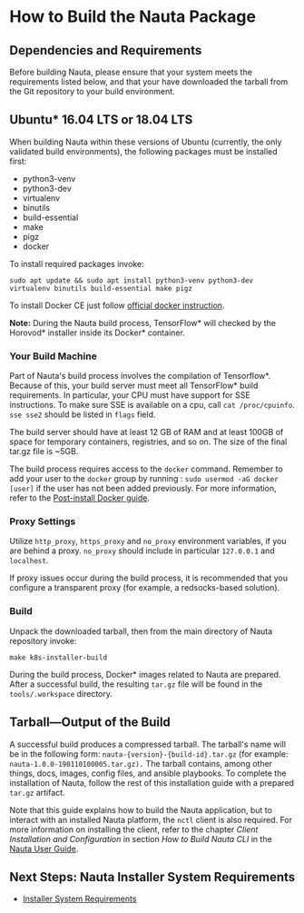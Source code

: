 
# How to Build the Nauta Package

## Dependencies and Requirements
Before building Nauta, please ensure that your system meets the requirements listed below, and that your have downloaded the tarball from the Git repository to your build environment.

## Ubuntu* 16.04 LTS or 18.04 LTS
When building Nauta within these versions of Ubuntu (currently, the only validated build environments), the following packages must be installed first:

- python3-venv
- python3-dev
- virtualenv
- binutils
- build-essential
- make
- pigz
- docker

To install required packages invoke:

`sudo apt update && sudo apt install python3-venv python3-dev virtualenv binutils build-essential make pigz`

To install Docker CE just follow [official docker instruction](https://docs.docker.com/install/linux/docker-ce/ubuntu/).

**Note:**  During the Nauta build process, TensorFlow* will checked by the Horovod* installer inside its Docker* container. 

### Your Build Machine

Part of Nauta's build process involves the compilation of Tensorflow*. Because of this, your build server must meet all TensorFlow* build requirements. In particular, your CPU must have support for SSE instructions. To make sure SSE is available on a cpu, call `cat /proc/cpuinfo`. `sse sse2` should be listed in `flags` field.

The build server should have at least 12 GB of RAM and at least 100GB of space for temporary containers, registries, and so on. The size of the final tar.gz file is ~5GB.

The build process requires access to the `docker` command. Remember to add your user to the `docker` group by running : `sudo usermod -aG docker
[user]` if the user has not been added previously. For more information, refer to the 
[Post-install Docker guide](https://docs.docker.com/install/linux/linux-postinstall).

### Proxy Settings
Utilize `http_proxy`, `https_proxy` and `no_proxy` environment variables, if you are behind a proxy. `no_proxy` should include in particular `127.0.0.1` and `localhost`.

If proxy issues occur during the build process, it is recommended that you configure a transparent proxy (for example, a redsocks-based solution).

### Build
Unpack the downloaded tarball, then from the main directory of Nauta repository invoke: 

`make k8s-installer-build`

During the build process, Docker* images related to Nauta are prepared. After a successful build, the resulting `tar.gz` file will be found in the `tools/.workspace` directory.

## Tarball—Output of the Build
A successful build produces a compressed tarball. The tarball's name will be in the following form: `nauta-{version}-{build-id}.tar.gz` (for example: `nauta-1.0.0-190110100005.tar.gz).`
The tarball contains, among other things, docs, images, config files, and ansible playbooks. To complete the installation of Nauta, follow the rest of this installation guide with a prepared `tar.gz` artifact.

Note that this guide explains how to build the Nauta application, but to interact with an installed Nauta platform, the `nctl` client is also required. For more information on installing the client, refer to the chapter _Client Installation and Configuration_ in section _How to Build Nauta CLI_ in the [Nauta User Guide](../../user-guide/actions/nctl.md).

## Next Steps: Nauta Installer System Requirements

* [Installer System Requirements](../Installer_System_Requirements/ISR.md)
